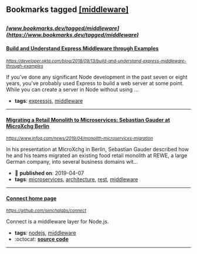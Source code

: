 ## Bookmarks tagged [[middleware]](https://www.bookmarks.dev/search?q=[middleware])

_<sup><sup>[www.bookmarks.dev/tagged/middleware](https://www.bookmarks.dev/tagged/middleware)</sup></sup>_
---
#### [Build and Understand Express Middleware through Examples](https://developer.okta.com/blog/2018/09/13/build-and-understand-express-middleware-through-examples)
_<sup>https://developer.okta.com/blog/2018/09/13/build-and-understand-express-middleware-through-examples</sup>_

If you’ve done any significant Node development in the past seven or eight years, you’ve probably used Express to build a web server at some point. While you can create a server in Node without using ...
* **tags**: [expressjs](../tagged/expressjs.md), [middleware](../tagged/middleware.md)
---
#### [Migrating a Retail Monolith to Microservices: Sebastian Gauder at MicroXchg Berlin](https://www.infoq.com/news/2019/04/monolith-microservices-migration)
_<sup>https://www.infoq.com/news/2019/04/monolith-microservices-migration</sup>_

In his presentation at MicroXchg in Berlin, Sebastian Gauder described how he and his teams migrated an existing food retail monolith at REWE, a large German company, into several business domains wit...
* :calendar: **published on**: 2019-04-07
* **tags**: [microservices](../tagged/microservices.md), [architecture](../tagged/architecture.md), [rest](../tagged/rest.md), [middleware](../tagged/middleware.md)
---
#### [Connect home page](https://github.com/senchalabs/connect)
_<sup>https://github.com/senchalabs/connect</sup>_

Connect is a middleware layer for Node.js. 
* **tags**: [nodejs](../tagged/nodejs.md), [middleware](../tagged/middleware.md)
* :octocat: **[source code](https://github.com/senchalabs/connect)**
---
